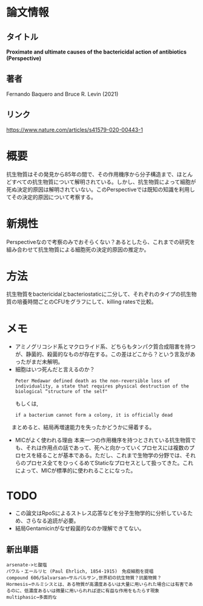 # 論文情報
## タイトル
**Proximate and ultimate causes of the bactericidal action of antibiotics (Perspective)**
## 著者
Fernando Baquero and Bruce R. Levin (2021)
## リンク
https://www.nature.com/articles/s41579-020-00443-1

# 概要
抗生物質はその発見から85年の間で、その作用機序から分子構造まで、ほとんどすべての抗生物質について解明されている。しかし、抗生物質によって細胞が死ぬ決定的原因は解明されていない。このPerspectiveでは既知の知識を利用してその決定的原因について考察する。

# 新規性
Perspectiveなので考察のみでおそらくない？あるとしたら、これまでの研究を組み合わせて抗生物質による細胞死の決定的原因の推定か。

# 方法
抗生物質をbactericidalとbacteriostaticに二分して、それぞれのタイプの抗生物質の培養時間ごとのCFUをグラフにして、killing ratesで比較。



# メモ
* アミノグリコシド系とマクロライド系、どちらもタンパク質合成阻害を持つが、静菌的、殺菌的なものが存在する。この差はどこから？という言及があったがまだ未解明。
* 細胞はいつ死んだと言えるのか？
  ```
  Peter Medawar defined death as the non-reversible loss of individuality, a state that requires physical destruction of the biological “structure of the self"
  ```
  もしくは,
  ```
  if a bacterium cannot form a colony, it is officially dead
  ```
 　まとめると、結局再増速能力を失ったかどうかに帰着する。

* MICがよく使われる理由
  本来一つの作用機序を持つとされている抗生物質でも、それは作用点の話であって、死へと向かっていくプロセスには複数のプロセスを経ることが基本である。ただし、これまで生物学の分野では、それらのプロセス全てをひっくるめてStaticなプロセスとして扱ってきた。これによって、MICが標準的に使われることになった。



# TODO 
* この論文はRpoSによるストレス応答などを分子生物学的に分析しているため、さらなる追読が必要。
* 結局Gentamicinがなぜ殺菌的なのか理解できてない。
  
## 新出単語
```
arsenate->ヒ酸塩
パウル・エールリヒ (Paul Ehrlich, 1854-1915)　免疫細胞を提唱
compound 606/Salvarsan→サルバルサン,世界初の抗生物質？抗菌物質？
Hormesis→ホルミシスとは、ある物質が高濃度あるいは大量に用いられた場合には有害であるのに、低濃度あるいは微量に用いられれば逆に有益な作用をもたらす現象
multiphasic→多面的な
```
